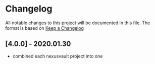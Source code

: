 # Changelog
All notable changes to this project will be documented in this file.
The format is based on [Keep a Changelog](https://keepachangelog.com)

## [4.0.0] - 2020.01.30
- combined each nexusvault project into one
